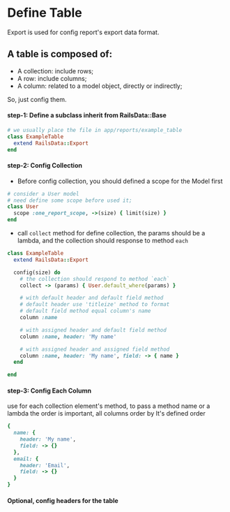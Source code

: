 # Define Table

 Export is used for config report's export data format.

## A table is composed of:

 - A collection: include rows;
 - A row: include columns;
 - A column: related to a model object, directly or indirectly;

So, just config them.

#### step-1: Define a subclass inherit from RailsData::Base


```ruby
# we usually place the file in app/reports/example_table
class ExampleTable
  extend RailsData::Export
end
```

#### step-2: Config Collection

- Before config collection, you should defined a scope for the Model first

```ruby
# consider a User model
# need define some scope before used it;
class User
  scope :one_report_scope, ->(size) { limit(size) }
end
```

- call `collect` method for define collection, the params should be a lambda, and the collection should response to method `each`

```ruby
class ExampleTable 
  extend RailsData::Export

  config(size) do
    # the collection should respond to method `each`
    collect -> (params) { User.default_where(params) }

    # with default header and default field method
    # default header use 'titleize' method to format
    # default field method equal column's name
    column :name

    # with assigned header and default field method
    column :name, header: 'My name'

    # with assigned header and assigned field method
    column :name, header: 'My name', field: -> { name }
  end

end
```

#### step-3: Config Each Column
use for each collection element's method, to pass a method name or a lambda
the order is important, all columns order by It's defined order




```ruby
{
  name: {
    header: 'My name',
    field: -> {}
  },
  email: {
    header: 'Email',
    field: -> {}
  }
}
```

#### Optional, config headers for the table
